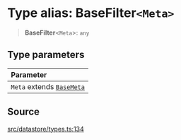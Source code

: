 # Type alias: BaseFilter`<Meta>`

> **BaseFilter**\<`Meta`\>: `any`

## Type parameters

| Parameter |
| :------ |
| `Meta` extends [`BaseMeta`](BaseMeta.md) |

## Source

[src/datastore/types.ts:134](https://github.com/dexaai/llm-tools/blob/2a387dc/src/datastore/types.ts#L134)
